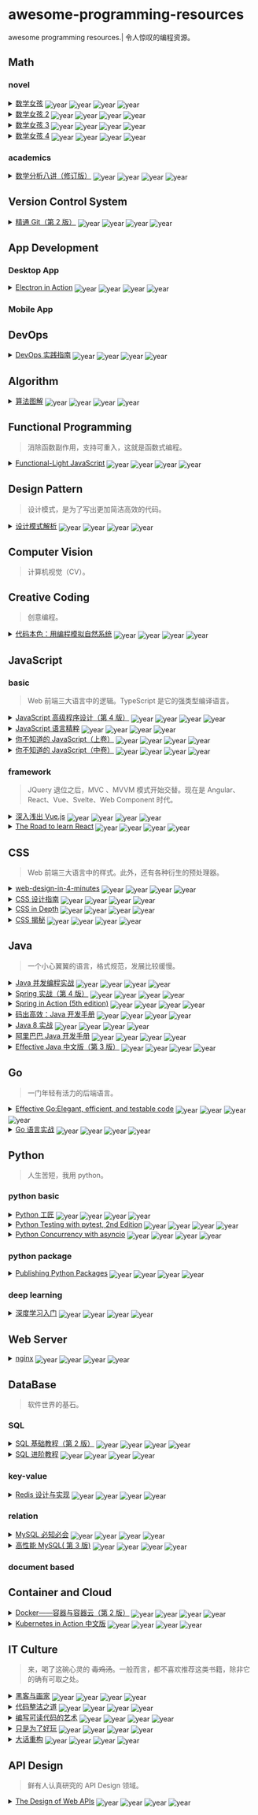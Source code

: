 # awesome-programming-resources
awesome programming resources.| 令人惊叹的编程资源。
## Math
### novel
<details>
    <summary>
        <a href="https://book.douban.com/subject/26677354/">数学女孩</a>
            <img src="https://img.shields.io/badge/📅year-2016-green?style=flat-square" alt="year" style="vertical-align: -3px">
    <img src="https://img.shields.io/badge/🗐pages-327-green?style=flat-square" alt="year" style="vertical-align: -3px">
    <img src="https://img.shields.io/badge/🤔level-L-green?style=flat-square" alt="year" style="vertical-align: -3px">
    <img src="https://img.shields.io/badge/topic- 数学-green?style=flat-square" alt="year" style="vertical-align: -3px">
    </summary>
    梦开始的地方。其实是披着小说外衣的数学证明题集，但有着一种独特的浪漫。可能这就是轻小说的魅力吧。
</details>              
<details>
    <summary>
        <a href="https://book.douban.com/subject/26681597/">数学女孩 2</a>
            <img src="https://img.shields.io/badge/📅year-2015-green?style=flat-square" alt="year" style="vertical-align: -3px">
    <img src="https://img.shields.io/badge/🗐pages-368-green?style=flat-square" alt="year" style="vertical-align: -3px">
    <img src="https://img.shields.io/badge/🤔level-H-green?style=flat-square" alt="year" style="vertical-align: -3px">
    <img src="https://img.shields.io/badge/topic- 费马大定理-green?style=flat-square" alt="year" style="vertical-align: -3px">
    </summary>
    第二季。守关 BOSS 是费马大定理。
</details>              
<details>
    <summary>
        <a href="https://book.douban.com/subject/27193490/">数学女孩 3</a>
            <img src="https://img.shields.io/badge/📅year-2017-green?style=flat-square" alt="year" style="vertical-align: -3px">
    <img src="https://img.shields.io/badge/🗐pages-406-green?style=flat-square" alt="year" style="vertical-align: -3px">
    <img src="https://img.shields.io/badge/🤔level-H-green?style=flat-square" alt="year" style="vertical-align: -3px">
    <img src="https://img.shields.io/badge/topic- 哥德尔不完备定理-green?style=flat-square" alt="year" style="vertical-align: -3px">
    </summary>
    第三季。守关 BOSS 是哥德尔不完备定理。
</details>              
<details>
    <summary>
        <a href="https://book.douban.com/subject/33444625/">数学女孩 4</a>
            <img src="https://img.shields.io/badge/📅year-2019-green?style=flat-square" alt="year" style="vertical-align: -3px">
    <img src="https://img.shields.io/badge/🗐pages-504-green?style=flat-square" alt="year" style="vertical-align: -3px">
    <img src="https://img.shields.io/badge/🤔level-L-green?style=flat-square" alt="year" style="vertical-align: -3px">
    <img src="https://img.shields.io/badge/topic- 随机算法-green?style=flat-square" alt="year" style="vertical-align: -3px">
    </summary>
    第四季。主要讲随机算法。
</details>              
### academics
<details>
    <summary>
        <a href="https://book.douban.com/subject/26593890/">数学分析八讲（修订版）</a>
            <img src="https://img.shields.io/badge/📅year-2015-green?style=flat-square" alt="year" style="vertical-align: -3px">
    <img src="https://img.shields.io/badge/🗐pages-175-green?style=flat-square" alt="year" style="vertical-align: -3px">
    <img src="https://img.shields.io/badge/🤔level-M-green?style=flat-square" alt="year" style="vertical-align: -3px">
    <img src="https://img.shields.io/badge/topic- 数学分析-green?style=flat-square" alt="year" style="vertical-align: -3px">
    </summary>
    一份简洁的数学分析介绍。
</details>              
## Version Control System
<details>
    <summary>
        <a href="https://book.douban.com/subject/27133267/">精通 Git（第 2 版）</a>
            <img src="https://img.shields.io/badge/📅year-2017-green?style=flat-square" alt="year" style="vertical-align: -3px">
    <img src="https://img.shields.io/badge/🗐pages-420-green?style=flat-square" alt="year" style="vertical-align: -3px">
    <img src="https://img.shields.io/badge/🤔level-L-green?style=flat-square" alt="year" style="vertical-align: -3px">
    <img src="https://img.shields.io/badge/topic-Git版本控制-green?style=flat-square" alt="year" style="vertical-align: -3px">
    </summary>
    Git 版本控制的入门书，由浅入深，可以酌情阅读。
</details>              
## App Development
### Desktop App
<details>
    <summary>
        <a href="https://book.douban.com/subject/30346427/">Electron in Action</a>
            <img src="https://img.shields.io/badge/📅year-2018-green?style=flat-square" alt="year" style="vertical-align: -3px">
    <img src="https://img.shields.io/badge/🗐pages-376-green?style=flat-square" alt="year" style="vertical-align: -3px">
    <img src="https://img.shields.io/badge/🤔level-L-green?style=flat-square" alt="year" style="vertical-align: -3px">
    <img src="https://img.shields.io/badge/topic-Electron-green?style=flat-square" alt="year" style="vertical-align: -3px">
    </summary>
    关于 Electron 实战的一本务实落地的书籍。配套代码基本可运行。
</details>              
### Mobile App
## DevOps
<details>
    <summary>
        <a href="https://book.douban.com/subject/30186150/">DevOps 实践指南</a>
            <img src="https://img.shields.io/badge/📅year-2018-green?style=flat-square" alt="year" style="vertical-align: -3px">
    <img src="https://img.shields.io/badge/🗐pages-328-green?style=flat-square" alt="year" style="vertical-align: -3px">
    <img src="https://img.shields.io/badge/🤔level-L-green?style=flat-square" alt="year" style="vertical-align: -3px">
    <img src="https://img.shields.io/badge/topic-DevOps-green?style=flat-square" alt="year" style="vertical-align: -3px">
    </summary>
    运维相关经验之谈。
</details>              
## Algorithm
<details>
    <summary>
        <a href="https://book.douban.com/subject/26979890/">算法图解</a>
            <img src="https://img.shields.io/badge/📅year-2017-green?style=flat-square" alt="year" style="vertical-align: -3px">
    <img src="https://img.shields.io/badge/🗐pages-196-green?style=flat-square" alt="year" style="vertical-align: -3px">
    <img src="https://img.shields.io/badge/🤔level-L-green?style=flat-square" alt="year" style="vertical-align: -3px">
    <img src="https://img.shields.io/badge/topic- 算法-green?style=flat-square" alt="year" style="vertical-align: -3px">
    </summary>
    算法入门书籍，有大量图解，拆解算法过程。
</details>              
## Functional Programming
> 消除函数副作用，支持可重入，这就是函数式编程。
<details>
    <summary>
        <a href="https://book.douban.com/subject/35002560/">Functional-Light JavaScript</a>
            <img src="https://img.shields.io/badge/📅year-2017-green?style=flat-square" alt="year" style="vertical-align: -3px">
    <img src="https://img.shields.io/badge/🗐pages-388-green?style=flat-square" alt="year" style="vertical-align: -3px">
    <img src="https://img.shields.io/badge/🤔level-M-green?style=flat-square" alt="year" style="vertical-align: -3px">
    <img src="https://img.shields.io/badge/topic- 函数式编程-green?style=flat-square" alt="year" style="vertical-align: -3px">
    </summary>
    JavaScript 中平衡、实用的 FP。
</details>              
## Design Pattern
> 设计模式，是为了写出更加简洁高效的代码。
<details>
    <summary>
        <a href="https://book.douban.com/subject/1850191/">设计模式解析</a>
            <img src="https://img.shields.io/badge/📅year-2006-green?style=flat-square" alt="year" style="vertical-align: -3px">
    <img src="https://img.shields.io/badge/🗐pages-296-green?style=flat-square" alt="year" style="vertical-align: -3px">
    <img src="https://img.shields.io/badge/🤔level-L-green?style=flat-square" alt="year" style="vertical-align: -3px">
    <img src="https://img.shields.io/badge/topic- 设计模式-green?style=flat-square" alt="year" style="vertical-align: -3px">
    </summary>
    优秀的设计模式入门书籍。
</details>              
## Computer Vision
> 计算机视觉（CV）。
## Creative Coding
> 创意编程。
<details>
    <summary>
        <a href="https://book.douban.com/subject/26264736/">代码本色：用编程模拟自然系统</a>
            <img src="https://img.shields.io/badge/📅year-2014-green?style=flat-square" alt="year" style="vertical-align: -3px">
    <img src="https://img.shields.io/badge/🗐pages-401-green?style=flat-square" alt="year" style="vertical-align: -3px">
    <img src="https://img.shields.io/badge/🤔level-L-green?style=flat-square" alt="year" style="vertical-align: -3px">
    <img src="https://img.shields.io/badge/topic- 自然模拟-green?style=flat-square" alt="year" style="vertical-align: -3px">
    </summary>
    一份浪漫的代码艺术，使用 p5.js 模拟自然系统。
</details>              
## JavaScript
### basic
> Web 前端三大语言中的逻辑。TypeScript 是它的强类型编译语言。
<details>
    <summary>
        <a href="https://book.douban.com/subject/35175321/">JavaScript 高级程序设计（第 4 版）</a>
            <img src="https://img.shields.io/badge/📅year-2020-green?style=flat-square" alt="year" style="vertical-align: -3px">
    <img src="https://img.shields.io/badge/🗐pages-888-green?style=flat-square" alt="year" style="vertical-align: -3px">
    <img src="https://img.shields.io/badge/🤔level-L-green?style=flat-square" alt="year" style="vertical-align: -3px">
    <img src="https://img.shields.io/badge/topic-JavaScript 基础-green?style=flat-square" alt="year" style="vertical-align: -3px">
    </summary>
    JavaScript 基础入门书籍，涵盖面很广，可以作为提纲。
</details>              
<details>
    <summary>
        <a href="https://book.douban.com/subject/11874748/">JavaScript 语言精粹</a>
            <img src="https://img.shields.io/badge/📅year-2012-green?style=flat-square" alt="year" style="vertical-align: -3px">
    <img src="https://img.shields.io/badge/🗐pages-155-green?style=flat-square" alt="year" style="vertical-align: -3px">
    <img src="https://img.shields.io/badge/🤔level-L-green?style=flat-square" alt="year" style="vertical-align: -3px">
    <img src="https://img.shields.io/badge/topic-JavaScript 基础-green?style=flat-square" alt="year" style="vertical-align: -3px">
    </summary>
    时代的眼泪。它是 ES6 语法之前的 JS 精髓书籍，即使过时但其中一些思路依旧闪烁光芒。
</details>              
<details>
    <summary>
        <a href="https://book.douban.com/subject/26351021/">你不知道的 JavaScript（上卷）</a>
            <img src="https://img.shields.io/badge/📅year-2015-green?style=flat-square" alt="year" style="vertical-align: -3px">
    <img src="https://img.shields.io/badge/🗐pages-195-green?style=flat-square" alt="year" style="vertical-align: -3px">
    <img src="https://img.shields.io/badge/🤔level-H-green?style=flat-square" alt="year" style="vertical-align: -3px">
    <img src="https://img.shields.io/badge/topic-JavaScript 原型链-green?style=flat-square" alt="year" style="vertical-align: -3px">
    </summary>
    js 作用域和闭包，this 和对象原型。
</details>              
<details>
    <summary>
        <a href="https://book.douban.com/subject/26854244/">你不知道的 JavaScript（中卷）</a>
            <img src="https://img.shields.io/badge/📅year-2016-green?style=flat-square" alt="year" style="vertical-align: -3px">
    <img src="https://img.shields.io/badge/🗐pages-358-green?style=flat-square" alt="year" style="vertical-align: -3px">
    <img src="https://img.shields.io/badge/🤔level-H-green?style=flat-square" alt="year" style="vertical-align: -3px">
    <img src="https://img.shields.io/badge/topic-JavaScript 异步-green?style=flat-square" alt="year" style="vertical-align: -3px">
    </summary>
    类型和语法，异步和性能。
</details>              
### framework
> JQuery 退位之后，MVC 、MVVM 模式开始交替。现在是 Angular、React、Vue、Svelte、Web Component 时代。
<details>
    <summary>
        <a href="https://book.douban.com/subject/32581281/">深入浅出 Vue.js</a>
            <img src="https://img.shields.io/badge/📅year-2019-green?style=flat-square" alt="year" style="vertical-align: -3px">
    <img src="https://img.shields.io/badge/🗐pages-282-green?style=flat-square" alt="year" style="vertical-align: -3px">
    <img src="https://img.shields.io/badge/🤔level-M-green?style=flat-square" alt="year" style="vertical-align: -3px">
    <img src="https://img.shields.io/badge/topic-Vue 2.x 源码-green?style=flat-square" alt="year" style="vertical-align: -3px">
    </summary>
    关于 Vue 2.x 源码设计原理的说明。语言稍微欠缺流畅，部分章节讲解不够透彻。总体而言可以阅读。
</details>              
<details>
    <summary>
        <a href="https://book.douban.com/subject/30327479/">The Road to learn React</a>
            <img src="https://img.shields.io/badge/📅year-2017-green?style=flat-square" alt="year" style="vertical-align: -3px">
    <img src="https://img.shields.io/badge/🗐pages-197-green?style=flat-square" alt="year" style="vertical-align: -3px">
    <img src="https://img.shields.io/badge/🤔level-L-green?style=flat-square" alt="year" style="vertical-align: -3px">
    <img src="https://img.shields.io/badge/topic-React 入门-green?style=flat-square" alt="year" style="vertical-align: -3px">
    </summary>
    很好的 React 入门书籍之一。代码规范，语言简洁。描述了版本特性演化、技术选型方案对比。
</details>              
## CSS
> Web 前端三大语言中的样式。此外，还有各种衍生的预处理器。
<details>
    <summary>
        <a href="https://github.com/jgthms/web-design-in-4-minutes">web-design-in-4-minutes</a>
            <img src="https://img.shields.io/badge/📅year-2018-green?style=flat-square" alt="year" style="vertical-align: -3px">
    <img src="https://img.shields.io/badge/🗐pages-8-green?style=flat-square" alt="year" style="vertical-align: -3px">
    <img src="https://img.shields.io/badge/🤔level-L-green?style=flat-square" alt="year" style="vertical-align: -3px">
    <img src="https://img.shields.io/badge/topic-CSS 演示-green?style=flat-square" alt="year" style="vertical-align: -3px">
    </summary>
    一个非常简洁的 CSS 入门启发例子。也许并不需要 4 分钟。
</details>              
<details>
    <summary>
        <a href="https://book.douban.com/subject/23123255/">CSS 设计指南</a>
            <img src="https://img.shields.io/badge/📅year-2013-green?style=flat-square" alt="year" style="vertical-align: -3px">
    <img src="https://img.shields.io/badge/🗐pages-288-green?style=flat-square" alt="year" style="vertical-align: -3px">
    <img src="https://img.shields.io/badge/🤔level-L-green?style=flat-square" alt="year" style="vertical-align: -3px">
    <img src="https://img.shields.io/badge/topic-CSS 基础-green?style=flat-square" alt="year" style="vertical-align: -3px">
    </summary>
    很好的 CSS 入门书籍。语言简洁扼要，思路清晰，涵盖响应式设计。
</details>              
<details>
    <summary>
        <a href="https://book.douban.com/subject/26887948/">CSS in Depth</a>
            <img src="https://img.shields.io/badge/📅year-2017-green?style=flat-square" alt="year" style="vertical-align: -3px">
    <img src="https://img.shields.io/badge/🗐pages-500-green?style=flat-square" alt="year" style="vertical-align: -3px">
    <img src="https://img.shields.io/badge/🤔level-L-green?style=flat-square" alt="year" style="vertical-align: -3px">
    <img src="https://img.shields.io/badge/topic-CSS 修炼-green?style=flat-square" alt="year" style="vertical-align: -3px">
    </summary>
    CSS 进阶书籍。娓娓道来的 CSS 发展历史，与各个时代下的局限性。
</details>              
<details>
    <summary>
        <a href="https://book.douban.com/subject/26745943/">CSS 揭秘</a>
            <img src="https://img.shields.io/badge/📅year-2016-green?style=flat-square" alt="year" style="vertical-align: -3px">
    <img src="https://img.shields.io/badge/🗐pages-260-green?style=flat-square" alt="year" style="vertical-align: -3px">
    <img src="https://img.shields.io/badge/🤔level-L-green?style=flat-square" alt="year" style="vertical-align: -3px">
    <img src="https://img.shields.io/badge/topic-CSS 特效集-green?style=flat-square" alt="year" style="vertical-align: -3px">
    </summary>
    CSS 特效作品集。内容实用，融数学、艺术、审美于一身。 
</details>              
## Java
> 一个小心翼翼的语言，格式规范，发展比较缓慢。
<details>
    <summary>
        <a href="https://book.douban.com/subject/10484692/">Java 并发编程实战</a>
            <img src="https://img.shields.io/badge/📅year-2020-green?style=flat-square" alt="year" style="vertical-align: -3px">
    <img src="https://img.shields.io/badge/🗐pages-293-green?style=flat-square" alt="year" style="vertical-align: -3px">
    <img src="https://img.shields.io/badge/🤔level-M-green?style=flat-square" alt="year" style="vertical-align: -3px">
    <img src="https://img.shields.io/badge/topic-Java并发-green?style=flat-square" alt="year" style="vertical-align: -3px">
    </summary>
    Java 并发编程入门神书，篇幅简洁，代码规范。
</details>              
<details>
    <summary>
        <a href="https://book.douban.com/subject/26767354/">Spring 实战（第 4 版）</a>
            <img src="https://img.shields.io/badge/📅year-2016-green?style=flat-square" alt="year" style="vertical-align: -3px">
    <img src="https://img.shields.io/badge/🗐pages-577-green?style=flat-square" alt="year" style="vertical-align: -3px">
    <img src="https://img.shields.io/badge/🤔level-L-green?style=flat-square" alt="year" style="vertical-align: -3px">
    <img src="https://img.shields.io/badge/topic-Spring 4.x-green?style=flat-square" alt="year" style="vertical-align: -3px">
    </summary>
    Spring 4.x 版本，内容涵盖面很广。
</details>              
<details>
    <summary>
        <a href="https://book.douban.com/subject/30346440/">Spring in Action (5th edition)</a>
            <img src="https://img.shields.io/badge/📅year-2018-green?style=flat-square" alt="year" style="vertical-align: -3px">
    <img src="https://img.shields.io/badge/🗐pages-520-green?style=flat-square" alt="year" style="vertical-align: -3px">
    <img src="https://img.shields.io/badge/🤔level-L-green?style=flat-square" alt="year" style="vertical-align: -3px">
    <img src="https://img.shields.io/badge/topic-Spring 5.x-green?style=flat-square" alt="year" style="vertical-align: -3px">
    </summary>
    较好的 Spring 5.0+ 入门书籍。
</details>              
<details>
    <summary>
        <a href="https://book.douban.com/subject/30333948/">码出高效：Java 开发手册</a>
            <img src="https://img.shields.io/badge/📅year-2018-green?style=flat-square" alt="year" style="vertical-align: -3px">
    <img src="https://img.shields.io/badge/🗐pages-304-green?style=flat-square" alt="year" style="vertical-align: -3px">
    <img src="https://img.shields.io/badge/🤔level-L-green?style=flat-square" alt="year" style="vertical-align: -3px">
    <img src="https://img.shields.io/badge/topic-Java 经验-green?style=flat-square" alt="year" style="vertical-align: -3px">
    </summary>
    提纲挈领的 Java 开发好书。
</details>              
<details>
    <summary>
        <a href="https://book.douban.com/subject/26772632/">Java 8 实战</a>
            <img src="https://img.shields.io/badge/📅year-2016-green?style=flat-square" alt="year" style="vertical-align: -3px">
    <img src="https://img.shields.io/badge/🗐pages-349-green?style=flat-square" alt="year" style="vertical-align: -3px">
    <img src="https://img.shields.io/badge/🤔level-L-green?style=flat-square" alt="year" style="vertical-align: -3px">
    <img src="https://img.shields.io/badge/topic-Java 8 基础-green?style=flat-square" alt="year" style="vertical-align: -3px">
    </summary>
    对 Java8 新特性的细致讲解。
</details>              
<details>
    <summary>
        <a href="https://book.douban.com/subject/27605355/">阿里巴巴 Java 开发手册</a>
            <img src="https://img.shields.io/badge/📅year-2018-green?style=flat-square" alt="year" style="vertical-align: -3px">
    <img src="https://img.shields.io/badge/🗐pages-112-green?style=flat-square" alt="year" style="vertical-align: -3px">
    <img src="https://img.shields.io/badge/🤔level-L-green?style=flat-square" alt="year" style="vertical-align: -3px">
    <img src="https://img.shields.io/badge/topic-Java 经验-green?style=flat-square" alt="year" style="vertical-align: -3px">
    </summary>
    超级简洁的 Java 开发实践规约，偏实践，可以参考。
</details>              
<details>
    <summary>
        <a href="https://book.douban.com/subject/30412517/">Effective Java 中文版（第 3 版）</a>
            <img src="https://img.shields.io/badge/📅year-2018-green?style=flat-square" alt="year" style="vertical-align: -3px">
    <img src="https://img.shields.io/badge/🗐pages-311-green?style=flat-square" alt="year" style="vertical-align: -3px">
    <img src="https://img.shields.io/badge/🤔level-H-green?style=flat-square" alt="year" style="vertical-align: -3px">
    <img src="https://img.shields.io/badge/topic-Java 经验-green?style=flat-square" alt="year" style="vertical-align: -3px">
    </summary>
    Java 编程的 90 个经验总结，内容较深。
</details>              
## Go
> 一门年轻有活力的后端语言。
<details>
    <summary>
        <a href="https://www.manning.com/books/effective-go">Effective Go:Elegant, efficient, and testable code</a>
            <img src="https://img.shields.io/badge/📅year-2023-green?style=flat-square" alt="year" style="vertical-align: -3px">
    <img src="https://img.shields.io/badge/🗐pages-300+-green?style=flat-square" alt="year" style="vertical-align: -3px">
    <img src="https://img.shields.io/badge/🤔level-M-green?style=flat-square" alt="year" style="vertical-align: -3px">
    <img src="https://img.shields.io/badge/topic-Go 修炼-green?style=flat-square" alt="year" style="vertical-align: -3px">
    </summary>
    4 星。偏实战，中阶级别。语言有些冗余和跳跃，配套代码只有最终版本。论述主题主要为可测试性、可维护性、协程并发。
</details>              
<details>
    <summary>
        <a href="https://book.douban.com/subject/27015617/">Go 语言实战</a>
            <img src="https://img.shields.io/badge/📅year-2017-green?style=flat-square" alt="year" style="vertical-align: -3px">
    <img src="https://img.shields.io/badge/🗐pages-224-green?style=flat-square" alt="year" style="vertical-align: -3px">
    <img src="https://img.shields.io/badge/🤔level-L-green?style=flat-square" alt="year" style="vertical-align: -3px">
    <img src="https://img.shields.io/badge/topic-Go 实战-green?style=flat-square" alt="year" style="vertical-align: -3px">
    </summary>
    优秀的 Go 入门书，涵盖了入门基础、并发模式、标准库介绍、测试。第 2 版在 2023 年出版。
</details>              
## Python
> 人生苦短，我用 python。
### python basic
<details>
    <summary>
        <a href="https://book.douban.com/subject/35723705/">Python 工匠</a>
            <img src="https://img.shields.io/badge/📅year-2022-green?style=flat-square" alt="year" style="vertical-align: -3px">
    <img src="https://img.shields.io/badge/🗐pages-382-green?style=flat-square" alt="year" style="vertical-align: -3px">
    <img src="https://img.shields.io/badge/🤔level-L-green?style=flat-square" alt="year" style="vertical-align: -3px">
    <img src="https://img.shields.io/badge/topic-Python 基础-green?style=flat-square" alt="year" style="vertical-align: -3px">
    </summary>
    优秀的 python 入门书籍之一。
</details>              
<details>
    <summary>
        <a href="https://book.douban.com/subject/35852243/">Python Testing with pytest, 2nd Edition</a>
            <img src="https://img.shields.io/badge/📅year-2022-green?style=flat-square" alt="year" style="vertical-align: -3px">
    <img src="https://img.shields.io/badge/🗐pages-274-green?style=flat-square" alt="year" style="vertical-align: -3px">
    <img src="https://img.shields.io/badge/🤔level-L-green?style=flat-square" alt="year" style="vertical-align: -3px">
    <img src="https://img.shields.io/badge/topic-Python 测试-green?style=flat-square" alt="year" style="vertical-align: -3px">
    </summary>
    测试。pytest 的全方位讲解，配套代码循循渐进。
</details>              
<details>
    <summary>
        <a href="https://book.douban.com/subject/35219949/">Python Concurrency with asyncio</a>
            <img src="https://img.shields.io/badge/📅year-2021-green?style=flat-square" alt="year" style="vertical-align: -3px">
    <img src="https://img.shields.io/badge/🗐pages-325-green?style=flat-square" alt="year" style="vertical-align: -3px">
    <img src="https://img.shields.io/badge/🤔level-M-green?style=flat-square" alt="year" style="vertical-align: -3px">
    <img src="https://img.shields.io/badge/topic-Python 并发-green?style=flat-square" alt="year" style="vertical-align: -3px">
    </summary>
    神作。并发，并行，多线程，多进程，协程，事件轮询，异步等，尽在此书。
</details>              
### python package
<details>
    <summary>
        <a href="https://book.douban.com/subject/35662780/">Publishing Python Packages</a>
            <img src="https://img.shields.io/badge/📅year-2022-green?style=flat-square" alt="year" style="vertical-align: -3px">
    <img src="https://img.shields.io/badge/🗐pages-275-green?style=flat-square" alt="year" style="vertical-align: -3px">
    <img src="https://img.shields.io/badge/🤔level-L-green?style=flat-square" alt="year" style="vertical-align: -3px">
    <img src="https://img.shields.io/badge/topic-Python Package开发-green?style=flat-square" alt="year" style="vertical-align: -3px">
    </summary>
    开发 python package 的入门参考指南。
</details>              
### deep learning
<details>
    <summary>
        <a href="https://book.douban.com/subject/30270959/">深度学习入门</a>
            <img src="https://img.shields.io/badge/📅year-2018-green?style=flat-square" alt="year" style="vertical-align: -3px">
    <img src="https://img.shields.io/badge/🗐pages-285-green?style=flat-square" alt="year" style="vertical-align: -3px">
    <img src="https://img.shields.io/badge/🤔level-L-green?style=flat-square" alt="year" style="vertical-align: -3px">
    <img src="https://img.shields.io/badge/topic-深度学习:基础-green?style=flat-square" alt="year" style="vertical-align: -3px">
    </summary>
    手把手教你如何从 0 开始搭建一个神经网络。
</details>              
## Web Server
<details>
    <summary>
        <a href="https://book.douban.com/subject/26350103/">nginx</a>
            <img src="https://img.shields.io/badge/📅year-2016-green?style=flat-square" alt="year" style="vertical-align: -3px">
    <img src="https://img.shields.io/badge/🗐pages-250-green?style=flat-square" alt="year" style="vertical-align: -3px">
    <img src="https://img.shields.io/badge/🤔level-L-green?style=flat-square" alt="year" style="vertical-align: -3px">
    <img src="https://img.shields.io/badge/topic-Nginx 基础-green?style=flat-square" alt="year" style="vertical-align: -3px">
    </summary>
    简洁的 nginx 入门配置菜谱书。
</details>              
## DataBase
> 软件世界的基石。
### SQL
<details>
    <summary>
        <a href="https://book.douban.com/subject/27055712/">SQL 基础教程（第 2 版）</a>
            <img src="https://img.shields.io/badge/📅year-2017-green?style=flat-square" alt="year" style="vertical-align: -3px">
    <img src="https://img.shields.io/badge/🗐pages-336-green?style=flat-square" alt="year" style="vertical-align: -3px">
    <img src="https://img.shields.io/badge/🤔level-L-green?style=flat-square" alt="year" style="vertical-align: -3px">
    <img src="https://img.shields.io/badge/topic-SQL 基础-green?style=flat-square" alt="year" style="vertical-align: -3px">
    </summary>
    SQL 入门书籍。语言严谨，内容充实。
</details>              
<details>
    <summary>
        <a href="https://book.douban.com/subject/27194738/">SQL 进阶教程</a>
            <img src="https://img.shields.io/badge/📅year-2017-green?style=flat-square" alt="year" style="vertical-align: -3px">
    <img src="https://img.shields.io/badge/🗐pages-316-green?style=flat-square" alt="year" style="vertical-align: -3px">
    <img src="https://img.shields.io/badge/🤔level-M-green?style=flat-square" alt="year" style="vertical-align: -3px">
    <img src="https://img.shields.io/badge/topic-SQL 修炼-green?style=flat-square" alt="year" style="vertical-align: -3px">
    </summary>
    SQL 进阶书籍。在这个世界上，无论看起来多么普通的事物，背后总是隐藏着深刻的原理。
</details>              
### key-value
<details>
    <summary>
        <a href="https://book.douban.com/subject/25900156/">Redis 设计与实现</a>
            <img src="https://img.shields.io/badge/📅year-2014-green?style=flat-square" alt="year" style="vertical-align: -3px">
    <img src="https://img.shields.io/badge/🗐pages-388-green?style=flat-square" alt="year" style="vertical-align: -3px">
    <img src="https://img.shields.io/badge/🤔level-H-green?style=flat-square" alt="year" style="vertical-align: -3px">
    <img src="https://img.shields.io/badge/topic-Redis 基础-green?style=flat-square" alt="year" style="vertical-align: -3px">
    </summary>
    Redis 3.x 版本功能说明，含有源码设计原理讲解。
</details>              
### relation
<details>
    <summary>
        <a href="https://book.douban.com/subject/3354490/">MySQL 必知必会</a>
            <img src="https://img.shields.io/badge/📅year-2009-green?style=flat-square" alt="year" style="vertical-align: -3px">
    <img src="https://img.shields.io/badge/🗐pages-241-green?style=flat-square" alt="year" style="vertical-align: -3px">
    <img src="https://img.shields.io/badge/🤔level-L-green?style=flat-square" alt="year" style="vertical-align: -3px">
    <img src="https://img.shields.io/badge/topic-MySQL 基础-green?style=flat-square" alt="year" style="vertical-align: -3px">
    </summary>
    短小精悍的入门导读。
</details>              
<details>
    <summary>
        <a href="https://book.douban.com/subject/23008813/">高性能 MySQL( 第 3 版)</a>
            <img src="https://img.shields.io/badge/📅year-2013-green?style=flat-square" alt="year" style="vertical-align: -3px">
    <img src="https://img.shields.io/badge/🗐pages-764-green?style=flat-square" alt="year" style="vertical-align: -3px">
    <img src="https://img.shields.io/badge/🤔level-M-green?style=flat-square" alt="year" style="vertical-align: -3px">
    <img src="https://img.shields.io/badge/topic-MySQL 性能-green?style=flat-square" alt="year" style="vertical-align: -3px">
    </summary>
    讲解 MySQL 性能优化：字段、查询、索引、配置等。
</details>              
### document based
## Container and Cloud
<details>
    <summary>
        <a href="https://book.douban.com/subject/26894736/">Docker——容器与容器云（第 2 版）</a>
            <img src="https://img.shields.io/badge/📅year-2016-green?style=flat-square" alt="year" style="vertical-align: -3px">
    <img src="https://img.shields.io/badge/🗐pages-472-green?style=flat-square" alt="year" style="vertical-align: -3px">
    <img src="https://img.shields.io/badge/🤔level-H-green?style=flat-square" alt="year" style="vertical-align: -3px">
    <img src="https://img.shields.io/badge/topic-Docker 源码-green?style=flat-square" alt="year" style="vertical-align: -3px">
    </summary>
    容器原理解读，深挖源代码和底层设计，内容很有深度。
</details>              
<details>
    <summary>
        <a href="https://book.douban.com/subject/30418855/">Kubernetes in Action 中文版</a>
            <img src="https://img.shields.io/badge/📅year-2019-green?style=flat-square" alt="year" style="vertical-align: -3px">
    <img src="https://img.shields.io/badge/🗐pages-592-green?style=flat-square" alt="year" style="vertical-align: -3px">
    <img src="https://img.shields.io/badge/🤔level-L-green?style=flat-square" alt="year" style="vertical-align: -3px">
    <img src="https://img.shields.io/badge/topic-K8s 基础-green?style=flat-square" alt="year" style="vertical-align: -3px">
    </summary>
    k8s 入门神书，非常推荐。行文流畅简洁，讲解深入浅出，清晰的架构流程图，知识点覆盖面广，实践性极强。
</details>              
## IT Culture
> 来，喝了这碗心灵的 ~~毒鸡汤~~。一般而言，都不喜欢推荐这类书籍，除非它的确有可取之处。
<details>
    <summary>
        <a href="https://book.douban.com/subject/6021440/">黑客与画家</a>
            <img src="https://img.shields.io/badge/📅year-2011-green?style=flat-square" alt="year" style="vertical-align: -3px">
    <img src="https://img.shields.io/badge/🗐pages-264-green?style=flat-square" alt="year" style="vertical-align: -3px">
    <img src="https://img.shields.io/badge/🤔level-L-green?style=flat-square" alt="year" style="vertical-align: -3px">
    <img src="https://img.shields.io/badge/topic-IT 人文杂谈-green?style=flat-square" alt="year" style="vertical-align: -3px">
    </summary>
    编程是一门艺术创作，自我驱动，以兴趣为导向的创作往往具有惊人的效果。
</details>              
<details>
    <summary>
        <a href="https://book.douban.com/subject/26919457/">代码整洁之道</a>
            <img src="https://img.shields.io/badge/📅year-2016-green?style=flat-square" alt="year" style="vertical-align: -3px">
    <img src="https://img.shields.io/badge/🗐pages-170-green?style=flat-square" alt="year" style="vertical-align: -3px">
    <img src="https://img.shields.io/badge/🤔level-L-green?style=flat-square" alt="year" style="vertical-align: -3px">
    <img src="https://img.shields.io/badge/topic-代码质量-green?style=flat-square" alt="year" style="vertical-align: -3px">
    </summary>
    本书副标题：程序员的职业素养。
</details>              
<details>
    <summary>
        <a href="https://book.douban.com/subject/10797189/">编写可读代码的艺术</a>
            <img src="https://img.shields.io/badge/📅year-2012-green?style=flat-square" alt="year" style="vertical-align: -3px">
    <img src="https://img.shields.io/badge/🗐pages-240-green?style=flat-square" alt="year" style="vertical-align: -3px">
    <img src="https://img.shields.io/badge/🤔level-L-green?style=flat-square" alt="year" style="vertical-align: -3px">
    <img src="https://img.shields.io/badge/topic-代码质量-green?style=flat-square" alt="year" style="vertical-align: -3px">
    </summary>
    论述代码可读性的时候会加上小例子，行文简洁流畅。 
</details>              
<details>
    <summary>
        <a href="https://book.douban.com/subject/25930025/">只是为了好玩</a>
            <img src="https://img.shields.io/badge/📅year-2014-green?style=flat-square" alt="year" style="vertical-align: -3px">
    <img src="https://img.shields.io/badge/🗐pages-255-green?style=flat-square" alt="year" style="vertical-align: -3px">
    <img src="https://img.shields.io/badge/🤔level-L-green?style=flat-square" alt="year" style="vertical-align: -3px">
    <img src="https://img.shields.io/badge/topic-IT 人文杂谈-green?style=flat-square" alt="year" style="vertical-align: -3px">
    </summary>
    生活是为了追求快乐。
</details>              
<details>
    <summary>
        <a href="https://book.douban.com/subject/25853677/">大话重构</a>
            <img src="https://img.shields.io/badge/📅year-2014-green?style=flat-square" alt="year" style="vertical-align: -3px">
    <img src="https://img.shields.io/badge/🗐pages-268-green?style=flat-square" alt="year" style="vertical-align: -3px">
    <img src="https://img.shields.io/badge/🤔level-L-green?style=flat-square" alt="year" style="vertical-align: -3px">
    <img src="https://img.shields.io/badge/topic-代码重构-green?style=flat-square" alt="year" style="vertical-align: -3px">
    </summary>
    语言接地气，Java 语言描述来讲解重构。
</details>              
## API Design
> 鲜有人认真研究的 API Design 领域。
<details>
    <summary>
        <a href="https://book.douban.com/subject/34847654/">The Design of Web APIs</a>
            <img src="https://img.shields.io/badge/📅year-2019-green?style=flat-square" alt="year" style="vertical-align: -3px">
    <img src="https://img.shields.io/badge/🗐pages-392-green?style=flat-square" alt="year" style="vertical-align: -3px">
    <img src="https://img.shields.io/badge/🤔level-L-green?style=flat-square" alt="year" style="vertical-align: -3px">
    <img src="https://img.shields.io/badge/topic-API设计-green?style=flat-square" alt="year" style="vertical-align: -3px">
    </summary>
    关于 Web API 设计细致的演化讲解。
</details>              

